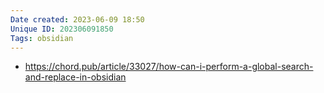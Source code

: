 ```yaml
---
Date created: 2023-06-09 18:50
Unique ID: 202306091850
Tags: obsidian
---
```

- https://chord.pub/article/33027/how-can-i-perform-a-global-search-and-replace-in-obsidian